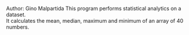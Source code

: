Author: Gino Malpartida
This program performs statistical analytics on a dataset.  
It calculates the mean, median, maximum and minimum of an array of 40 numbers. 
